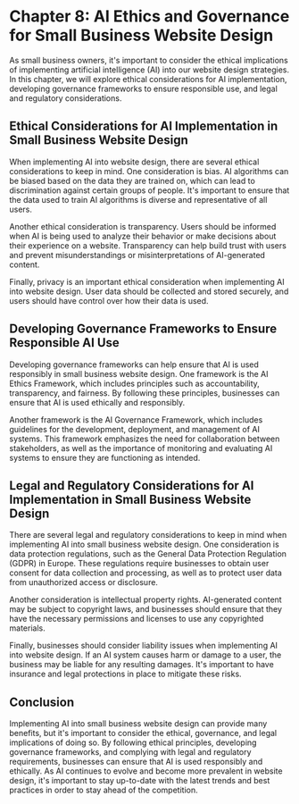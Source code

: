 Chapter 8: AI Ethics and Governance for Small Business Website Design
=====================================================================

As small business owners, it's important to consider the ethical implications of implementing artificial intelligence (AI) into our website design strategies. In this chapter, we will explore ethical considerations for AI implementation, developing governance frameworks to ensure responsible use, and legal and regulatory considerations.

Ethical Considerations for AI Implementation in Small Business Website Design
-----------------------------------------------------------------------------

When implementing AI into website design, there are several ethical considerations to keep in mind. One consideration is bias. AI algorithms can be biased based on the data they are trained on, which can lead to discrimination against certain groups of people. It's important to ensure that the data used to train AI algorithms is diverse and representative of all users.

Another ethical consideration is transparency. Users should be informed when AI is being used to analyze their behavior or make decisions about their experience on a website. Transparency can help build trust with users and prevent misunderstandings or misinterpretations of AI-generated content.

Finally, privacy is an important ethical consideration when implementing AI into website design. User data should be collected and stored securely, and users should have control over how their data is used.

Developing Governance Frameworks to Ensure Responsible AI Use
-------------------------------------------------------------

Developing governance frameworks can help ensure that AI is used responsibly in small business website design. One framework is the AI Ethics Framework, which includes principles such as accountability, transparency, and fairness. By following these principles, businesses can ensure that AI is used ethically and responsibly.

Another framework is the AI Governance Framework, which includes guidelines for the development, deployment, and management of AI systems. This framework emphasizes the need for collaboration between stakeholders, as well as the importance of monitoring and evaluating AI systems to ensure they are functioning as intended.

Legal and Regulatory Considerations for AI Implementation in Small Business Website Design
------------------------------------------------------------------------------------------

There are several legal and regulatory considerations to keep in mind when implementing AI into small business website design. One consideration is data protection regulations, such as the General Data Protection Regulation (GDPR) in Europe. These regulations require businesses to obtain user consent for data collection and processing, as well as to protect user data from unauthorized access or disclosure.

Another consideration is intellectual property rights. AI-generated content may be subject to copyright laws, and businesses should ensure that they have the necessary permissions and licenses to use any copyrighted materials.

Finally, businesses should consider liability issues when implementing AI into website design. If an AI system causes harm or damage to a user, the business may be liable for any resulting damages. It's important to have insurance and legal protections in place to mitigate these risks.

Conclusion
----------

Implementing AI into small business website design can provide many benefits, but it's important to consider the ethical, governance, and legal implications of doing so. By following ethical principles, developing governance frameworks, and complying with legal and regulatory requirements, businesses can ensure that AI is used responsibly and ethically. As AI continues to evolve and become more prevalent in website design, it's important to stay up-to-date with the latest trends and best practices in order to stay ahead of the competition.
